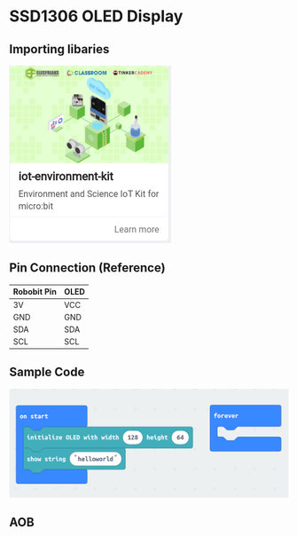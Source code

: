 # SSD1306 OLED Display

## Importing libaries
![alt text](https://github.com/hyfung/classroom_microbit_kit/blob/white/06_SSD1306_OLED/01.png "")


## Pin Connection (Reference)
|Robobit Pin|OLED|
|-|-|
|3V|VCC|
|GND|GND|
|SDA|SDA|
|SCL|SCL|

## Sample Code
![alt text](https://github.com/hyfung/classroom_microbit_kit/blob/white/06_SSD1306_OLED/02.png "")

## AOB
